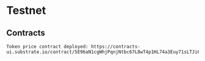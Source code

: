 # Testnet
## Contracts
```
Token price contract deployed: https://contracts-ui.substrate.io/contract/5E96aN1cgWhjPqnjNtbc67L8wT4p1HL74a3Euy71sLTJi6A5
```